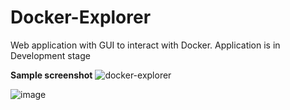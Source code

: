 # <b>Docker-Explorer</b>
Web application with GUI to interact with Docker.
Application is in Development stage

<b>Sample screenshot</b>
![docker-explorer](https://github.com/aswinks123/Docker-Explorer/assets/108337342/3f0c5999-1a61-4932-8444-42e7f1b52414)

![image](https://github.com/aswinks123/Docker-Explorer/assets/108337342/e8628e43-5d13-4015-bb63-16351600705c)


